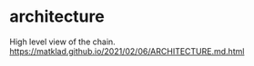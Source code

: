 # architecture

High level view of the chain.
https://matklad.github.io/2021/02/06/ARCHITECTURE.md.html
